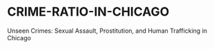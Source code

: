 # CRIME-RATIO-IN-CHICAGO
Unseen Crimes: Sexual Assault, Prostitution, and Human Trafficking in Chicago
